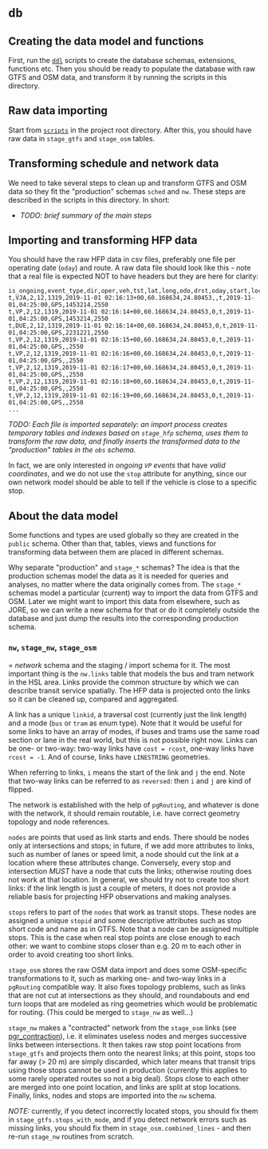 # `db`

## Creating the data model and functions

First, run the [`ddl`](ddl) scripts to create the database schemas, extensions, functions etc.
Then you should be ready to populate the database with raw GTFS and OSM data, and transform it by running the scripts in this directory.

## Raw data importing

Start from [`scripts`](`../scripts`) in the project root directory.
After this, you should have raw data in `stage_gtfs` and `stage_osm` tables.

## Transforming schedule and network data

We need to take several steps to clean up and transform GTFS and OSM data so they fit the "production" schemas `sched` and `nw`.
These steps are described in the scripts in this directory.
In short:

- *TODO: brief summary of the main steps*

## Importing and transforming HFP data

You should have the raw HFP data in csv files, preferably one file per operating date (`oday`) and route.
A raw data file should look like this - note that a real file is expected NOT to have headers but they are here for clarity:

```
is_ongoing,event_type,dir,oper,veh,tst,lat,long,odo,drst,oday,start,loc,stop,route
t,VJA,2,12,1319,2019-11-01 02:16:13+00,60.168634,24.80453,,t,2019-11-01,04:25:00,GPS,1453214,2550
t,VP,2,12,1319,2019-11-01 02:16:14+00,60.168634,24.80453,0,t,2019-11-01,04:25:00,GPS,1453214,2550
t,DUE,2,12,1319,2019-11-01 02:16:14+00,60.168634,24.80453,0,t,2019-11-01,04:25:00,GPS,2231221,2550
t,VP,2,12,1319,2019-11-01 02:16:15+00,60.168634,24.80453,0,t,2019-11-01,04:25:00,GPS,,2550
t,VP,2,12,1319,2019-11-01 02:16:16+00,60.168634,24.80453,0,t,2019-11-01,04:25:00,GPS,,2550
t,VP,2,12,1319,2019-11-01 02:16:17+00,60.168634,24.80453,0,t,2019-11-01,04:25:00,GPS,,2550
t,VP,2,12,1319,2019-11-01 02:16:18+00,60.168634,24.80453,0,t,2019-11-01,04:25:00,GPS,,2550
t,VP,2,12,1319,2019-11-01 02:16:19+00,60.168634,24.80453,0,t,2019-11-01,04:25:00,GPS,,2550
...
```

*TODO: Each file is imported separately: an import process creates temporary tables and indexes based on `stage_hfp` schema, uses them to transform the raw data, and finally inserts the transformed data to the "production" tables in the `obs` schema.*

In fact, we are only interested in *ongoing `VP` events* that have *valid coordinates*, and we do not use the `stop` attribute for anything, since our own network model should be able to tell if the vehicle is close to a specific stop.

## About the data model

Some functions and types are used globally so they are created in the `public` schema.
Other than that, tables, views and functions for transforming data between them are placed in different schemas.

Why separate "production" and `stage_*` schemas?
The idea is that the production schemas model the data as it is needed for queries and analyses, no matter where the data originally comes from.
The `stage_*` schemas model a particular (current) way to import the data from GTFS and OSM.
Later we might want to import this data from elsewhere, such as JORE, so we can write a new schema for that or do it completely outside the database and just dump the results into the corresponding production schema.

### `nw`, `stage_nw`, `stage_osm`

= *network* schema and the staging / import schema for it.
The most important thing is the `nw.links` table that models the bus and tram network in the HSL area.
Links provide the common structure by which we can describe transit service spatially.
The HFP data is projected onto the links so it can be cleaned up, compared and aggregated.

A link has a unique `linkid`, a traversal cost (currently just the link length) and a mode (`bus` or `tram` as enum type).
Note that it would be useful for some links to have an array of modes, if buses and trams use the same road section or lane in the real world, but this is not possible right now.
Links can be one- or two-way: two-way links have `cost = rcost`, one-way links have `rcost = -1`.
And of course, links have `LINESTRING` geometries.

When referring to links, `i` means the start of the link and `j` the end.
Note that two-way links can be referred to as `reversed`: then `i` and `j` are kind of flipped.

The network is established with the help of `pgRouting`, and whatever is done with the network, it should remain routable, i.e. have correct geometry topology and node references.

`nodes` are points that used as link starts and ends.
There should be nodes only at intersections and stops; in future, if we add more attributes to links, such as number of lanes or speed limit, a node should cut the link at a location where these attributes change.
Conversely, every stop and intersection *MUST* have a node that cuts the links; otherwise routing does not work at that location.
In general, we should try not to create too short links: if the link length is just a couple of meters, it does not provide a reliable basis for projecting HFP observations and making analyses.

`stops` refers to part of the `nodes` that work as transit stops.
These nodes are assigned a unique `stopid` and some descriptive attributes such as stop short code and name as in GTFS.
Note that a node can be assigned multiple stops.
This is the case when real stop points are close enough to each other: we want to combine stops closer than e.g. 20 m to each other in order to avoid creating too short links.

`stage_osm` stores the raw OSM data import and does some OSM-specific transformations to it, such as marking one- and two-way links in a `pgRouting` compatible way.
It also fixes topology problems, such as links that are not cut at intersections as they should, and roundabouts and end turn loops that are modeled as ring geometries which would be problematic for routing.
(This could be merged to `stage_nw` as well...)

`stage_nw` makes a "contracted" network from the `stage_osm` links (see [pgr_contraction](http://docs.pgrouting.org/latest/en/pgr_contraction.html)), i.e. it eliminates useless nodes and merges successive links between intersections.
It then takes raw stop point locations from `stage_gtfs` and projects them onto the nearest links; at this point, stops too far away (> 20 m) are simply discarded, which later means that transit trips using those stops cannot be used in production (currently this applies to some rarely operated routes so not a big deal).
Stops close to each other are merged into one point location, and links are split at stop locations.
Finally, links, nodes and stops are imported into the `nw` schema.

*NOTE:* currently, if you detect incorrectly located stops, you should fix them in `stage_gtfs.stops_with_mode`, and if you detect network errors such as missing links, you should fix them in `stage_osm.combined_lines` - and then re-run `stage_nw` routines from scratch.
